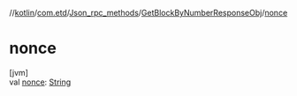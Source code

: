 //[kotlin](../../../../index.md)/[com.etd](../../index.md)/[Json_rpc_methods](../index.md)/[GetBlockByNumberResponseObj](index.md)/[nonce](nonce.md)

# nonce

[jvm]\
val [nonce](nonce.md): [String](https://kotlinlang.org/api/latest/jvm/stdlib/kotlin/-string/index.html)
